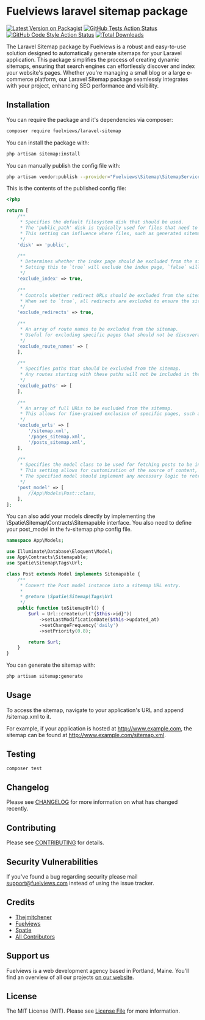 # Fuelviews laravel sitemap package

[![Latest Version on Packagist](https://img.shields.io/packagist/v/fuelviews/laravel-sitemap.svg?style=flat-square)](https://packagist.org/packages/fuelviews/laravel-sitemap)
[![GitHub Tests Action Status](https://img.shields.io/github/actions/workflow/status/fuelviews/laravel-sitemap/run-tests.yml?branch=main&label=tests&style=flat-square)](https://github.com/fuelviews/laravel-sitemap/actions?query=workflow%3Arun-tests+branch%3Amain)
[![GitHub Code Style Action Status](https://img.shields.io/github/actions/workflow/status/fuelviews/laravel-sitemap/fix-php-code-style-issues.yml?branch=main&label=code%20style&style=flat-square)](https://github.com/fuelviews/laravel-sitemap/actions?query=workflow%3A"Fix+PHP+code+style+issues"+branch%3Amain)
[![Total Downloads](https://img.shields.io/packagist/dt/fuelviews/laravel-sitemap.svg?style=flat-square)](https://packagist.org/packages/fuelviews/laravel-sitemap)

The Laravel Sitemap package by Fuelviews is a robust and easy-to-use solution designed to automatically generate sitemaps for your Laravel application. This package simplifies the process of creating dynamic sitemaps, ensuring that search engines can effortlessly discover and index your website's pages. Whether you're managing a small blog or a large e-commerce platform, our Laravel Sitemap package seamlessly integrates with your project, enhancing SEO performance and visibility.

## Installation

You can require the package and it's dependencies via composer:

```bash
composer require fuelviews/laravel-sitemap
```

You can install the package with:

```bash
php artisan sitemap:install
```

You can manually publish the config file with:

```bash
php artisan vendor:publish --provider="Fuelviews\Sitemap\SitemapServiceProvider" --tag="laravel-sitemap-config"
```

This is the contents of the published config file:

```php
<?php

return [
    /**
     * Specifies the default filesystem disk that should be used.
     * The 'public_path' disk is typically used for files that need to be publicly accessible to users.
     * This setting can influence where files, such as generated sitemaps, are stored by default.
     */
    'disk' => 'public',

    /**
     * Determines whether the index page should be excluded from the sitemap.
     * Setting this to `true` will exclude the index page, `false` will include it.
     */
    'exclude_index' => true,

    /**
     * Controls whether redirect URLs should be excluded from the sitemap.
     * When set to `true`, all redirects are excluded to ensure the sitemap only contains direct links.
     */
    'exclude_redirects' => true,

    /**
     * An array of route names to be excluded from the sitemap.
     * Useful for excluding specific pages that should not be discoverable via search engines.
     */
    'exclude_route_names' => [
    ],

    /**
     * Specifies paths that should be excluded from the sitemap.
     * Any routes starting with these paths will not be included in the sitemap, enhancing control over the sitemap contents.
     */
    'exclude_paths' => [
    ],

    /**
     * An array of full URLs to be excluded from the sitemap.
     * This allows for fine-grained exclusion of specific pages, such as sitemap files or any other URLs not suitable for search engine indexing.
     */
    'exclude_urls' => [
        '/sitemap.xml',
        '/pages_sitemap.xml',
        '/posts_sitemap.xml',
    ],

    /**
     * Specifies the model class to be used for fetching posts to be included in the sitemap.
     * This setting allows for customization of the source of content, enabling the sitemap to reflect the structure and content of your website accurately.
     * The specified model should implement any necessary logic to retrieve only the posts that should be visible to search engines.
     */
    'post_model' => [
        //App\Models\Post::class,
    ],
];
```

You can also add your models directly by implementing the \Spatie\Sitemap\Contracts\Sitemapable interface. You also need to define your post_model in the fv-sitemap.php config file.
```php
namespace App\Models;

use Illuminate\Database\Eloquent\Model;
use App\Contracts\Sitemapable;
use Spatie\Sitemap\Tags\Url;

class Post extends Model implements Sitemapable {
    /**
     * Convert the Post model instance into a sitemap URL entry.
     *
     * @return \Spatie\Sitemap\Tags\Url
     */
    public function toSitemapUrl() {
        $url = Url::create(url("{$this->id}"))
            ->setLastModificationDate($this->updated_at)
            ->setChangeFrequency('daily')
            ->setPriority(0.8);

        return $url;
    }
}
```

You can generate the sitemap with:

```bash
php artisan sitemap:generate
```

## Usage

To access the sitemap, navigate to your application's URL and append /sitemap.xml to it.

For example, if your application is hosted at http://www.example.com, the sitemap can be found at http://www.example.com/sitemap.xml.

## Testing

```bash
composer test
```

## Changelog

Please see [CHANGELOG](CHANGELOG.md) for more information on what has changed recently.

## Contributing

Please see [CONTRIBUTING](https://github.com/fuelviews/.github/blob/main/CONTRIBUTING.md) for details.

## Security Vulnerabilities

If you've found a bug regarding security please mail [support@fuelviews.com](mailto:support@fuelviews.com) instead of using the issue tracker.

## Credits

- [Thejmitchener](https://github.com/thejmitchener)
- [Fuelviews](https://github.com/fuelviews)
- [Spatie](https://github.com/spatie)
- [All Contributors](../../contributors)

## Support us

Fuelviews is a web development agency based in Portland, Maine. You'll find an overview of all our projects [on our website](https://fuelviews.com).

## License

The MIT License (MIT). Please see [License File](LICENSE.md) for more information.
